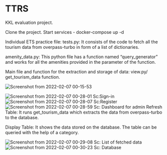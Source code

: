 # TTRS
KKL evaluation project.

Clone the project. 
Start services - docker-compose up -d



Individual ETS practice file:
tests.py: It consists of the code to fetch all the tourism data from overpass-turbo 
in form of a list of dictionaries.

amenity_data.py: This python file has a function named “query_generator” and works for all the amenities provided in the parameter of the function.
    
Main file and function for the extraction and storage of data: view.py/ get_tourism_data function. 

![Screenshot from 2022-02-07 00-15-53](https://user-images.githubusercontent.com/16497084/152697003-469acd20-4733-4062-a706-832eb58ce60b.png)

![Screenshot from 2022-02-07 00-28-01](https://user-images.githubusercontent.com/16497084/152697113-cd73735c-19a4-4379-89cb-87722465c1c6.png)
Sc:Sign-in
![Screenshot from 2022-02-07 00-28-07](https://user-images.githubusercontent.com/16497084/152697114-84d4249e-3e65-4c41-a875-2388aa945134.png)
Sc:Register
![Screenshot from 2022-02-07 00-28-59](https://user-images.githubusercontent.com/16497084/152697116-bab4b878-8fad-4e9d-a731-b91e770efcb8.png)
Sc: Dashboard for admin
Refresh Table: It runs get_tourism_data which extracts the data from overpass-turbo to the database.

Display Table: It shows the data stored on the database. The table can be queried with the help of a category.

![Screenshot from 2022-02-07 00-29-08](https://user-images.githubusercontent.com/16497084/152697119-9db71331-748f-4490-b819-e6b5cfa2a797.png)
Sc: List of fetched data
![Screenshot from 2022-02-07 00-30-23](https://user-images.githubusercontent.com/16497084/152697120-99c80d9c-7426-44c7-a320-91fadd21b426.png)
Sc: Database
